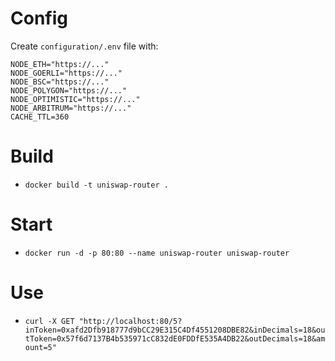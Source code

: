 # Config
Create `configuration/.env` file with:

```
NODE_ETH="https://..."
NODE_GOERLI="https://..."
NODE_BSC="https://..."
NODE_POLYGON="https://..."
NODE_OPTIMISTIC="https://..."
NODE_ARBITRUM="https://..."
CACHE_TTL=360
```

# Build
* `docker build -t uniswap-router .`

# Start
* `docker run -d -p 80:80 --name uniswap-router uniswap-router`

# Use
* `curl -X GET "http://localhost:80/5?inToken=0xafd2Dfb918777d9bCC29E315C4Df4551208DBE82&inDecimals=18&outToken=0x57f6d7137B4b535971cC832dE0FDDfE535A4DB22&outDecimals=18&amount=5"`
